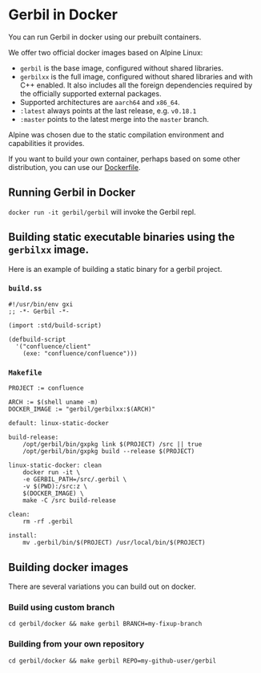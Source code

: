 # Gerbil in Docker

You can run Gerbil in docker using our prebuilt containers.

We offer two official docker images based on Alpine Linux:
- `gerbil` is the base image, configured  without shared libraries.
- `gerbilxx` is the full image, configured without shared libraries and with C++ enabled.
  It also includes all the foreign dependencies required by the officially supported
  external packages.
- Supported architectures are `aarch64` and `x86_64`.
- `:latest` always points at the last release, e.g. `v0.18.1`
- `:master` points to the latest merge into the `master` branch.

Alpine was chosen due to the static compilation environment and capabilities it provides.

If you want to build your own container, perhaps based on some other
distribution, you can use our
[Dockerfile](https://github.com/mighty-gerbils/gerbil/tree/master/docker/Dockerfile).

## Running Gerbil in Docker

`docker run -it gerbil/gerbil` will invoke the Gerbil repl.

## Building static executable binaries using the `gerbilxx` image.

Here is an example of building a static binary for a gerbil project.

### `build.ss`
```
#!/usr/bin/env gxi
;; -*- Gerbil -*-

(import :std/build-script)

(defbuild-script
  '("confluence/client"
    (exe: "confluence/confluence")))
```

### `Makefile`
```
PROJECT := confluence

ARCH := $(shell uname -m)
DOCKER_IMAGE := "gerbil/gerbilxx:$(ARCH)"

default: linux-static-docker

build-release:
	/opt/gerbil/bin/gxpkg link $(PROJECT) /src || true
	/opt/gerbil/bin/gxpkg build --release $(PROJECT)

linux-static-docker: clean
	docker run -it \
	-e GERBIL_PATH=/src/.gerbil \
	-v $(PWD):/src:z \
	$(DOCKER_IMAGE) \
	make -C /src build-release

clean:
	rm -rf .gerbil

install:
	mv .gerbil/bin/$(PROJECT) /usr/local/bin/$(PROJECT)
```

## Building docker images

There are several variations you can build out on docker.

### Build using custom branch

`cd gerbil/docker && make gerbil BRANCH=my-fixup-branch`

### Building from your own repository

`cd gerbil/docker && make gerbil REPO=my-github-user/gerbil`
